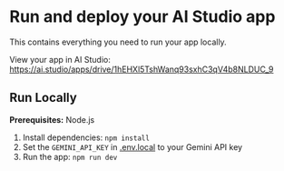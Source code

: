 
# Run and deploy your AI Studio app

This contains everything you need to run your app locally.

View your app in AI Studio: https://ai.studio/apps/drive/1hEHXl5TshWanq93sxhC3qV4b8NLDUC_9

## Run Locally

**Prerequisites:**  Node.js


1. Install dependencies:
   `npm install`
2. Set the `GEMINI_API_KEY` in [.env.local](.env.local) to your Gemini API key
3. Run the app:
   `npm run dev`
